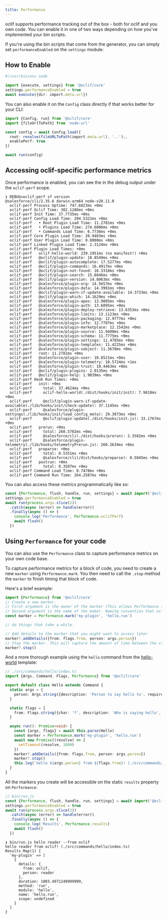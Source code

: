 ```yaml
---
title: Performance
---
```


oclif supports performance tracking out of the box - both for oclif and you own code. You can enable it in one of two ways depending on how you've implemented your bin scripts.

If you're using the bin scripts that come from the generator, you can simply set `performanceEnabled` on the `settings` module:

## How to Enable

```typescript
#!/usr/bin/env node

import {execute, settings} from '@oclif/core'
settings.performanceEnabled = true
await execute({dir: import.meta.url})
```

You can also enable it on the `Config` class directly if that works better for your CLI:

```typescript
import {Config, run} from '@oclif/core'
import {fileUrlToPath} from 'node:url'

const config = await Config.load({
  root: resolve(fileURLToPath(import.meta.url), '..');,
  enablePerf: true
})

await run(config)
```

## Accessing oclif-specific performance metrics

Once performance is enabled, you can see the in the debug output under the `oclif-perf` scope.

```
❯ DEBUG=oclif-perf sf version
@salesforce/cli/2.35.6 darwin-arm64 node-v20.11.0
  oclif-perf Process Uptime: 747.6823ms +0ms
  oclif-perf Oclif Time: 302.1286ms +0ms
  oclif-perf Init Time: 37.7735ms +0ms
  oclif-perf Config Load Time: 294.5321ms +0ms
  oclif-perf   • Root Plugin Load Time: 11.2781ms +0ms
  oclif-perf   • Plugins Load Time: 274.6006ms +0ms
  oclif-perf   • Commands Load Time: 6.7736ms +0ms
  oclif-perf Core Plugin Load Time: 20.9403ms +0ms
  oclif-perf User Plugin Load Time: 0.0000ms +0ms
  oclif-perf Linked Plugin Load Time: 2.3124ms +0ms
  oclif-perf Plugin Load Times: +0ms
  oclif-perf   oclif-hello-world: 239.1951ms (no manifest!) +0ms
  oclif-perf   @oclif/plugin-update: 18.8549ms +0ms
  oclif-perf   @oclif/plugin-autocomplete: 17.5277ms +0ms
  oclif-perf   @oclif/plugin-commands: 16.4917ms +0ms
  oclif-perf   @oclif/plugin-not-found: 16.3310ms +0ms
  oclif-perf   @oclif/plugin-search: 15.8846ms +0ms
  oclif-perf   @oclif/plugin-version: 14.8063ms +0ms
  oclif-perf   @salesforce/plugin-org: 14.5657ms +0ms
  oclif-perf   @salesforce/plugin-data: 14.3991ms +0ms
  oclif-perf   @oclif/plugin-warn-if-update-available: 14.3733ms +0ms
  oclif-perf   @oclif/plugin-which: 14.1629ms +0ms
  oclif-perf   @salesforce/plugin-apex: 13.9885ms +0ms
  oclif-perf   @salesforce/plugin-auth: 13.6895ms +0ms
  oclif-perf   @salesforce/plugin-deploy-retrieve: 13.6353ms +0ms
  oclif-perf   @salesforce/plugin-limits: 13.1123ms +0ms
  oclif-perf   @salesforce/plugin-packaging: 12.9777ms +0ms
  oclif-perf   @salesforce/plugin-info: 12.7787ms +0ms
  oclif-perf   @salesforce/plugin-marketplace: 12.1542ms +0ms
  oclif-perf   @salesforce/plugin-source: 11.9480ms +0ms
  oclif-perf   @salesforce/plugin-schema: 11.7775ms +0ms
  oclif-perf   @salesforce/plugin-settings: 11.4785ms +0ms
  oclif-perf   @salesforce/plugin-templates: 11.4225ms +0ms
  oclif-perf   @salesforce/plugin-sobject: 11.3670ms +0ms
  oclif-perf   root: 11.2781ms +0ms
  oclif-perf   @salesforce/plugin-user: 10.8521ms +0ms
  oclif-perf   @salesforce/plugin-telemetry: 10.5724ms +1ms
  oclif-perf   @salesforce/plugin-trust: 10.4463ms +0ms
  oclif-perf   @oclif/plugin-plugins: 2.0135ms +0ms
  oclif-perf   @oclif/plugin-help: 1.9039ms +0ms
  oclif-perf Hook Run Times: +0ms
  oclif-perf   init: +0ms
  oclif-perf     total: 37.4624ms +0ms
  oclif-perf     oclif-hello-world(./dist/hooks/init/init): 7.9818ms +0ms
  oclif-perf     @oclif/plugin-warn-if-update-available(./lib/hooks/init/check-update): 37.1145ms +0ms
  oclif-perf     @salesforce/plugin-settings(./lib/hooks/init/load_config_meta): 29.3073ms +0ms
  oclif-perf     @oclif/plugin-update(./dist/hooks/init.js): 33.1767ms +0ms
  oclif-perf   prerun: +0ms
  oclif-perf     total: 260.5702ms +0ms
  oclif-perf     @salesforce/cli(./dist/hooks/prerun): 2.3582ms +0ms
  oclif-perf     @salesforce/plugin-telemetry(./lib/hooks/telemetryPrerun.js): 260.2634ms +0ms
  oclif-perf   preparse: +0ms
  oclif-perf     total: 0.5351ms +0ms
  oclif-perf     @salesforce/cli(/dist/hooks/preparse): 0.5045ms +0ms
  oclif-perf   postrun: +0ms
  oclif-perf     total: 0.3507ms +0ms
  oclif-perf Command Load Time: 0.7478ms +0ms
  oclif-perf Command Run Time: 264.2587ms +0ms
```

You can also access these metrics programmatically like so:

```typescript
const {Performance, flush, handle, run, settings} = await import('@oclif/core')
settings.performanceEnabled = true
await run(process.argv.slice(2))
  .catch(async (error) => handle(error))
  .finally(async () => {
    console.log('Performance', Performance.oclifPerf)
    await flush()
  })
```

## Using `Performance` for your code

You can also use the `Performance` class to capture performance metrics on your own code base.

To capture performance metrics for a block of code, you need to create a new `marker` using `Performance.mark`. You then need to call the `.stop` method the `marker` to finish timing that block of code.

Here's a brief example:

```typescript
import {Performance} from '@oclif/core'
// Create a new marker.
// First argument is the owner of the marker (This allows Performance to be able to distinguish the origin of each marker)
// Second argument is the name of the maker. Naming convention that oclif uses internally is <module>.<method>#scope. You are free, however, to name these however you like.
const marker = Performance.mark('my-plugin', 'hello.run')

// do things that take a while.

// Add details to the marker that you might want to access later
marker?.addDetails({from: flags.from, person: args.person})
// Stop the marker. This will capture the amount of time between the creation of the marker and the stopping of the marker.
marker?.stop()
```

And a more thorough example using the `hello` command from the [hello-world](https://github.com/oclif/hello-world) template:

```typescript
// ./src/commands/hello/index.ts
import {Args, Command, Flags, Performance} from '@oclif/core'

export default class Hello extends Command {
  static args = {
    person: Args.string({description: 'Person to say hello to', required: true}),
  }

  static flags = {
    from: Flags.string({char: 'f', description: 'Who is saying hello', required: true}),
  }

  async run(): Promise<void> {
    const {args, flags} = await this.parse(Hello)
    const marker = Performance.mark('my-plugin', 'hello.run')
    await new Promise((resolve) => {
      setTimeout(resolve, 1000)
    })
    marker?.addDetails({from: flags.from, person: args.person})
    marker?.stop()
    this.log(`hello ${args.person} from ${flags.from}! (./src/commands/hello/index.ts)`)
  }
}
```

All the markers you create will be accessible on the static `results` property on `Performance`:

```typescript
// bin/run.js
const {Performance, flush, handle, run, settings} = await import('@oclif/core')
settings.performanceEnabled = true
await run(process.argv.slice(2))
  .catch(async (error) => handle(error))
  .finally(async () => {
    console.log('Results', Performance.results)
    await flush()
  })
```

```
❯ bin/run.js hello reader --from oclif
hello reader from oclif! (./src/commands/hello/index.ts)
Results Map(1) {
  'my-plugin' => [
    {
      details: {
        from: oclif,
        person: reader
      },
      duration: 1003.4971249999999,
      method: 'run',
      module: 'hello',
      name: 'hello.run',
      scope: undefined
    }
  ]
}
```
